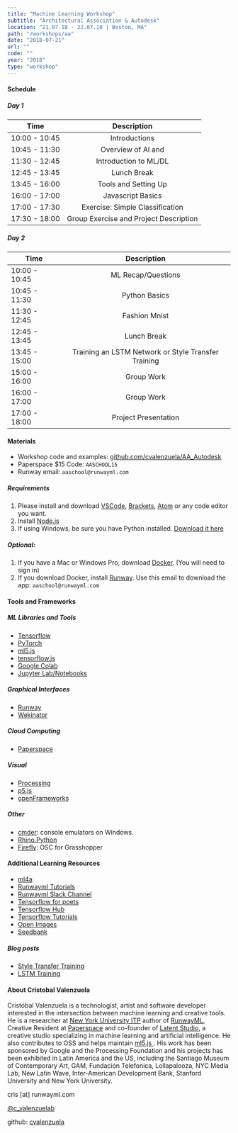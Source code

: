 ```yaml
---
title: "Machine Learning Workshop"
subtitle: "Architectural Association & Autodesk"
location: "21.07.18 - 22.07.18 | Boston, MA"
path: "/workshops/aa"
date: "2018-07-21"
url: ""
code: ""
year: "2018"
type: "workshop"
---
```


#### Schedule

##### Day 1

| Time          | Description     |
| ------------- |:-------------:|
| 10:00 - 10:45 | Introductions |
| 10:45 - 11:30 | Overview of AI and  |
| 11:30 - 12:45	| Introduction to ML/DL |
| 12:45 - 13:45	| Lunch Break |
| 13:45 - 16:00	| Tools and Setting Up |
| 16:00 - 17:00	| Javascript Basics |
| 17:00 - 17:30	| Exercise: Simple Classification |
| 17:30 - 18:00	| Group Exercise and Project Description |

##### Day 2

| Time          | Description     |
| ------------- |:-------------:|
| 10:00 - 10:45 |	ML Recap/Questions |
| 10:45 - 11:30 |	Python Basics |
| 11:30 - 12:45 |	Fashion Mnist |
| 12:45 - 13:45 |	Lunch Break |
| 13:45 - 15:00 |	Training an LSTM Network or Style Transfer Training |
| 15:00 - 16:00 |	Group Work |
| 16:00 - 17:00 |	Group Work |
| 17:00 - 18:00 |	Project Presentation |

#### Materials

- Workshop code and examples: [github.com/cvalenzuela/AA_Autodesk](https://github.com/cvalenzuela/AA_Autodesk)
- Paperspace $15 Code: `AASCHOOL15`
- Runway email: `aaschool@runwayml.com`

##### Requirements

1. Please install and download
[VSCode](https://code.visualstudio.com/), [Brackets](http://brackets.io/), [Atom](https://atom.io/) or any code editor you want.
2. Install [Node.js](https://nodejs.org/en/download/)
3. If using Windows, be sure you have Python installed. [Download it here](https://www.python.org/)

##### Optional:

1. If you have a Mac or Windows Pro, download [Docker](https://www.docker.com/community-edition). (You will need to sign in)
2. If you download Docker, install [Runway](https://runwayml.com/beta/download/). Use this email to download the app: `aaschool@runwayml.com`

#### Tools and Frameworks

##### ML Libraries and Tools
- [Tensorflow](http://tensorflow.org/)
- [PyTorch](https://pytorch.org/)
- [ml5.js](https://ml5js.org/)
- [tensorflow.js](https://js.tensorflow.org/)
- [Google Colab](https://colab.research.google.com/notebooks/welcome.ipynb#recent=true)
- [Jupyter Lab/Notebooks](https://github.com/jupyterlab/jupyterlab)

##### Graphical Interfaces
- [Runway](https://runwayml.com/)
- [Wekinator](http://www.wekinator.org/)

##### Cloud Computing
 - [Paperspace](https://www.paperspace.com/)

##### Visual
 - [Processing](https://processing.org/)
 - [p5.js](https://p5js.org/)
 - [openFrameworks](https://openframeworks.cc/)

##### Other
 - [cmder](http://cmder.net/): console emulators on Windows. 
 - [Rhino.Python](https://developer.rhino3d.com/guides/rhinopython/what-is-rhinopython/)
 - [Firefly](https://rhino.github.io/components/firefly/oSCListener.html): OSC for Grasshopper  

#### Additional Learning Resources

- [ml4a](https://ml4a.github.io/)
- [Runwayml Tutorials](https://runwayml.com/tutorials/)
- [Runwayml Slack Channel](https://runwayml.slack.com)
- [Tensorflow for poets](https://codelabs.developers.google.com/codelabs/tensorflow-for-poets/)
- [Tensorflow Hub](https://github.com/tensorflow/hub)
- [Tensorflow Tutorials](https://www.tensorflow.org/tutorials/)
- [Open Images](https://storage.googleapis.com/openimages/web/index.html)
- [Seedbank](https://tools.google.com/seedbank/)

##### Blog posts

- [Style Transfer Training](https://blog.paperspace.com/creating-your-own-style-transfer-mirror/)
- [LSTM Training](https://blog.paperspace.com/training-an-lstm-and-using-the-model-in-ml5-js/)

#### About Cristobal Valenzuela

Cristóbal Valenzuela is a technologist, artist and software developer interested in the intersection between machine learning and creative tools. He is a researcher at [New York University ITP](https://tisch.nyu.edu/itp) author of [RunwayML](https://runwayml.com/), Creative Resident at [Paperspace](https://www.paperspace.com/) and co-founder of [Latent Studio](https://latentstudio.com/), a creative studio specializing in machine learning and artificial intelligence. He also contributes to OSS and helps maintain <a href="https://ml5js.org/"> ml5.js </a>. His work has been sponsored by Google
and the Processing Foundation and his projects has been exhibited in Latin America and the US, including the Santiago Museum of Contemporary Art, GAM, Fundación Telefonica, Lollapalooza, NYC Media Lab, New Latin Wave, Inter-American Development Bank, Stanford University and New York University.

cris [at] runwayml.com

[@c_valenzuelab](https://twitter.com/c_valenzuelab)

github: [cvalenzuela](https://github.com/cvalenzuela)
